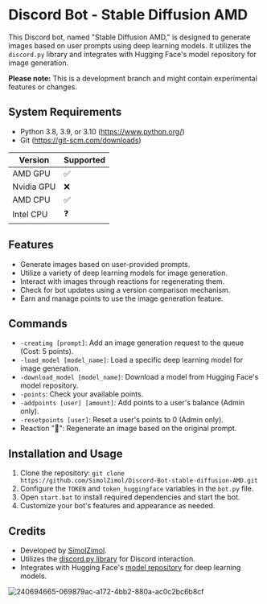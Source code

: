 # Discord Bot - Stable Diffusion AMD

This Discord bot, named "Stable Diffusion AMD," is designed to generate images based on user prompts using deep learning models. It utilizes the `discord.py` library and integrates with Hugging Face's model repository for image generation.

**Please note:** This is a development branch and might contain experimental features or changes.

## System Requirements
+ Python 3.8, 3.9, or 3.10 (https://www.python.org/)
+ Git (https://git-scm.com/downloads)

| Version | Supported          |
| ------- | ------------------ |
| AMD GPU | :white_check_mark: |
| Nvidia GPU  | :x: |
| AMD CPU | :white_check_mark: |
| Intel CPU | ❓ |

## Features

- Generate images based on user-provided prompts.
- Utilize a variety of deep learning models for image generation.
- Interact with images through reactions for regenerating them.
- Check for bot updates using a version comparison mechanism.
- Earn and manage points to use the image generation feature.

## Commands

- `-creatimg [prompt]`: Add an image generation request to the queue (Cost: 5 points).
- `-load_model [model_name]`: Load a specific deep learning model for image generation.
- `-download_model [model_name]`: Download a model from Hugging Face's model repository.
- `-points`: Check your available points.
- `-addpoints [user] [amount]`: Add points to a user's balance (Admin only).
- `-resetpoints [user]`: Reset a user's points to 0 (Admin only).
- Reaction "🔄": Regenerate an image based on the original prompt.

## Installation and Usage

1. Clone the repository: `git clone https://github.com/SimolZimol/Discord-Bot-stable-diffusion-AMD.git`
2. Configure the `TOKEN` and `token_huggingface` variables in the `bot.py` file.
3. Open `start.bat` to install required dependencies and start the bot.
4. Customize your bot's features and appearance as needed.

## Credits

- Developed by [SimolZimol](https://github.com/SimolZimol).
- Utilizes the [discord.py library](https://github.com/Rapptz/discord.py) for Discord interaction.
- Integrates with Hugging Face's [model repository](https://huggingface.co/models) for deep learning models.

![240694665-069879ac-a172-4bb2-880a-ac0c2bc6b8cf](https://github.com/SimolZimol/Discord-Bot-stable-diffusion-AMD/assets/70102430/def2f093-6887-448a-a027-f35852eca307)
